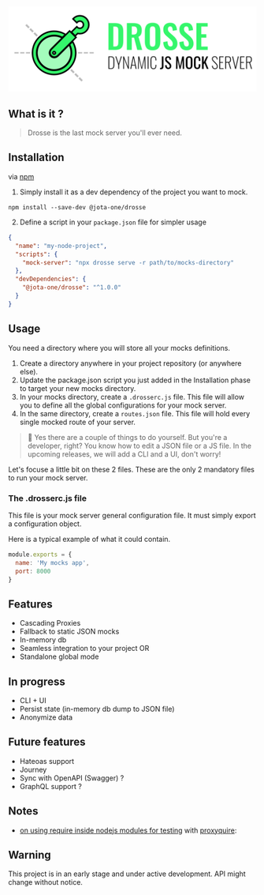 <img src="./Drosse.svg"/>

## What is it ?
> Drosse is the last mock server you'll ever need.

## Installation
via [npm](https://www.npmjs.com/package/@jota-one/drosse)

1. Simply install it as a dev dependency of the project you want to mock.
```
npm install --save-dev @jota-one/drosse
```
2. Define a script in your `package.json` file for simpler usage
```json
{
  "name": "my-node-project",
  "scripts": {
    "mock-server": "npx drosse serve -r path/to/mocks-directory"
  },
  "devDependencies": {
    "@jota-one/drosse": "^1.0.0"
  }
}
```

## Usage
You need a directory where you will store all your mocks definitions.
1. Create a directory anywhere in your project repository (or anywhere else).
2. Update the package.json script you just added in the Installation phase to target your new mocks directory.
3. In your mocks directory, create a `.drosserc.js` file. This file will allow you to define all the global configurations for your mock server.
4. In the same directory, create a `routes.json` file. This file will hold every single mocked route of your server.

> :grimacing: Yes there are a couple of things to do yourself. But you're a developer, right? You know how to edit a JSON file or a JS file. In the upcoming releases, we will add a CLI and a UI, don't worry!

Let's focuse a little bit on these 2 files. These are the only 2 mandatory files to run your mock server.

### The .drosserc.js file
This file is your mock server general configuration file. It must simply export a configuration object.

Here is a typical example of what it could contain.
```js
module.exports = {
  name: 'My mocks app',
  port: 8000
}
```

## Features
- Cascading Proxies
- Fallback to static JSON mocks
- In-memory db
- Seamless integration to your project OR
- Standalone global mode

## In progress
- CLI + UI
- Persist state (in-memory db dump to JSON file)
- Anonymize data

## Future features
- Hateoas support
- Journey
- Sync with OpenAPI (Swagger) ?
- GraphQL support ?

## Notes
- [on using require inside nodejs modules for testing](https://stackoverflow.com/questions/5747035/how-to-unit-test-a-node-js-module-that-requires-other-modules-and-how-to-mock-th) with [proxyquire](https://www.npmjs.com/package/proxyquire):

## Warning
This project is in an early stage and under active development. API might change without notice.
